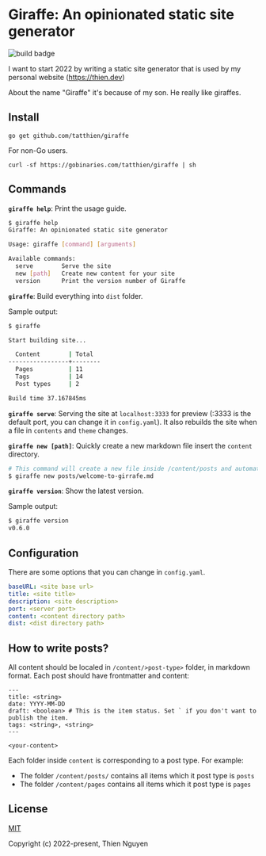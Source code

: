 # Giraffe: An opinionated static site generator

![build badge](https://img.shields.io/github/workflow/status/tatthien/giraffe/Test)

I want to start 2022 by writing a static site generator that is used by my personal website (https://thien.dev)

About the name "Giraffe" it's because of my son. He really like giraffes.

## Install

```
go get github.com/tatthien/giraffe
```

For non-Go users.

```
curl -sf https://gobinaries.com/tatthien/giraffe | sh
```

## Commands

**`giraffe help`**: Print the usage guide.

```bash
$ giraffe help
Giraffe: An opinionated static site generator

Usage: giraffe [command] [arguments]

Available commands:
  serve        Serve the site
  new [path]   Create new content for your site
  version      Print the version number of Giraffe
```

**`giraffe`**: Build everything into `dist` folder.

Sample output:

```bash
$ giraffe

Start building site...

  Content        | Total
-----------------+--------
  Pages          | 11
  Tags           | 14
  Post types     | 2

Build time 37.167845ms
```

**`giraffe serve`**: Serving the site at `localhost:3333` for preview (:3333 is the default port, you can change it in `config.yaml`). It also rebuilds the site when a file in `contents` and `theme` changes.

**`giraffe new [path]`**: Quickly create a new markdown file insert the `content` directory.

```bash
# This command will create a new file inside /content/posts and automatically set the date.
$ giraffe new posts/welcome-to-girrafe.md
```

**`giraffe version`**: Show the latest version.

Sample output:

```bash
$ giraffe version
v0.6.0
```

## Configuration

There are some options that you can change in `config.yaml`.

```yaml
baseURL: <site base url>
title: <site title>
description: <site description>
port: <server port>
content: <content directory path>
dist: <dist directory path>
```

## How to write posts?

All content should be localed in `/content/>post-type>` folder, in markdown format. Each post should have frontmatter and content:

```
---
title: <string>
date: YYYY-MM-DD
draft: <boolean> # This is the item status. Set ` if you don't want to publish the item.
tags: <string>, <string>
---

<your-content>
```

Each folder inside `content` is corresponding to a post type. For example:

- The folder `/content/posts/` contains all items which it post type is `posts`
- The folder `/content/pages` contains all items which it post type is `pages`
## License

[MIT](https://opensource.org/licenses/MIT)

Copyright (c) 2022-present, Thien Nguyen
